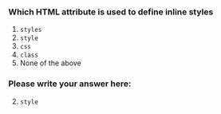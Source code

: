 ### Which HTML attribute is used to define inline styles

1. `styles`
2. `style`
3. `css`
4. `class`
5. None of the above


### Please write your answer here:
2. `style`